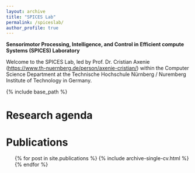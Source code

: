 ```yaml
---
layout: archive
title: "SPICES Lab"
permalink: /spiceslab/
author_profile: true
---
```


**Sensorimotor Processing, Intelligence, and Control in Efficient compute Systems (SPICES) Laboratory**

Welcome to the SPICES Lab, led by Prof. Dr. Cristian Axenie (https://www.th-nuernberg.de/person/axenie-cristian/) within the Computer Science Department at the Technische Hochschule Nürnberg / Nuremberg Institute of Technology in Germany.

{% include base_path %}

Research agenda
======


Publications
======
  <ul>{% for post in site.publications %}
    {% include archive-single-cv.html %}
  {% endfor %}</ul>
  
